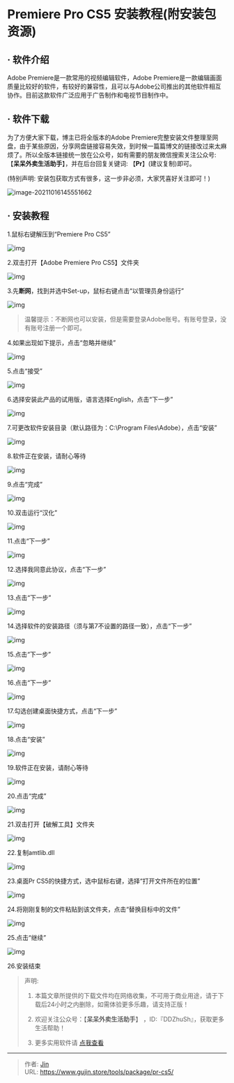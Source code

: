 # Premiere Pro CS5 安装教程(附安装包资源)


## · 软件介绍
Adobe Premiere是一款常用的视频编辑软件，Adobe Premiere是一款编辑画面质量比较好的软件，有较好的兼容性，且可以与Adobe公司推出的其他软件相互协作。目前这款软件广泛应用于广告制作和电视节目制作中。

## · 软件下载
为了方便大家下载，博主已将全版本的Adobe Premiere完整安装文件整理至网盘，由于某些原因，分享网盘链接容易失效，到时候一篇篇博文的链接改过来太麻烦了。所以全版本链接统一放在公众号，如有需要的朋友微信搜索关注公众号: 【**呆呆外卖生活助手**】，并在后台回复关键词: 【**Pr**】(建议复制)即可。

(特别声明: 安装包获取方式有很多，这一步非必须，大家凭喜好关注即可！)

![image-20211016145551662](https://img.gujin.store/img/image-20211016145551662.png)

## · 安装教程

1.鼠标右键解压到“Premiere Pro CS5”

![img](https://img.gujin.store/img/v2-c193482b0f25c9b09dfa2ea7db6089c6_720w.png)



2.双击打开【Adobe Premiere Pro CS5】文件夹

![img](https://img.gujin.store/img/v2-590b191a2ec2fb1358ae7aa918e30d5e_720w.png)

3.先**断网**，找到并选中Set-up，鼠标右键点击“以管理员身份运行”

![img](https://img.gujin.store/img/v2-677f2a75911a809793c5b6a72ad74e37_720w.png)



> 温馨提示：不断网也可以安装，但是需要登录Adobe账号。有账号登录，没有账号注册一个即可。

4.如果出现如下提示，点击“忽略并继续”

![img](https://img.gujin.store/img/v2-78d220beee0cf05c68e1588131e5f80f_720w.png)

5.点击“接受”

![img](https://img.gujin.store/img/v2-749e6d04d31fb583821f114f3be5f02c_720w.png)



6.选择安装此产品的试用版，语言选择English，点击“下一步”

![img](https://img.gujin.store/img/v2-202650e28b96b1d2a921079a297cf3f4_720w.png)

7.可更改软件安装目录（默认路径为：C:\Program Files\Adobe），点击“安装”

![img](https://img.gujin.store/img/v2-d001ae454e2351af1bf8392fe0f1d2cd_720w.png)

8.软件正在安装，请耐心等待

![img](https://img.gujin.store/img/v2-5584dad458103397fec1d02402e474ea_720w.png)

9.点击“完成”

![img](https://img.gujin.store/img/v2-86ae082e02a02a0923e1d5fecd29d421_720w.png)

10.双击运行“汉化”

![img](https://img.gujin.store/img/v2-759ae03ef4998950426b5feeecc52348_720w.png)

11.点击“下一步”

![img](https://img.gujin.store/img/v2-1b0c4330f9ee73dd7171577ab1904e1f_720w.png)

12.选择我同意此协议，点击“下一步”

![img](https://img.gujin.store/img/v2-141d0c9c1bff7de649361d3f8678e698_720w.png)

13.点击“下一步”

![img](https://img.gujin.store/img/v2-7610c2e11c30656463b9b289ea1d0ea3_720w.png)

14.选择软件的安装路径（须与第7不设置的路径一致），点击“下一步”

![img](https://img.gujin.store/img/v2-ef2725518d1526ffec5cf8c19fe0c59d_720w.png)

15.点击“下一步”

![img](https://img.gujin.store/img/v2-1f50c5c6b17f077dead1c3e84012e253_720w.png)

16.点击“下一步”

![img](https://img.gujin.store/img/v2-ebe6cba23df13d179ae51f4a0d511529_720w.png)

17.勾选创建桌面快捷方式，点击“下一步”

![img](https://img.gujin.store/img/v2-16750777bf279f0f7db033f6c6f2dd2d_720w.png)

18.点击“安装”

![img](https://img.gujin.store/img/v2-626f2b4b46f75b67d403dfb73f6ce4df_720w.png)

19.软件正在安装，请耐心等待

![img](https://img.gujin.store/img/v2-45600e288df2038089682975b869ba67_720w.png)

20.点击“完成”

![img](https://img.gujin.store/img/v2-a8f418462ec7f2770da84704d11c95a1_720w.png)

21.双击打开【破解工具】文件夹

![img](https://img.gujin.store/img/v2-89b5036207773fcd617d88d5cdc02381_720w.png)

22.复制amtlib.dll

![img](https://img.gujin.store/img/v2-1590c49a4ec05d712bd81f5e48509978_720w.png)

23.桌面Pr CS5的快捷方式，选中鼠标右键，选择“打开文件所在的位置”

![img](https://img.gujin.store/img/v2-45105f2997375479fab9c29a96d0faee_720w.png)

24.将刚刚复制的文件粘贴到该文件夹，点击“替换目标中的文件”

![img](https://img.gujin.store/img/v2-0b026865f93f9cbc86d45388c6485b62_720w.png)

25.点击“继续”

![img](https://img.gujin.store/img/v2-2d77e594c87c011fc79d0c199196a1c1_720w.png)

26.安装结束




> 声明: 
>
> 1. 本篇文章所提供的下载文件均在网络收集，不可用于商业用途，请于下载后24小时之内删除，如需体验更多乐趣，请支持正版！
>
> 2. 欢迎关注公众号：【**呆呆外卖生活助手**】 ，ID:『DDZhuSh』，获取更多生活帮助！
>
> 3. 更多实用软件请  [点我查看](/tools)

---

> 作者: [Jin](https://img.gujin.store/img/favicon.ico)  
> URL: https://www.gujin.store/tools/package/pr-cs5/  


